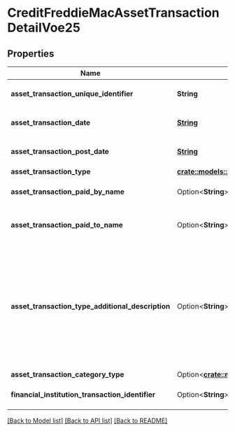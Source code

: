 # CreditFreddieMacAssetTransactionDetailVoe25

## Properties

Name | Type | Description | Notes
------------ | ------------- | ------------- | -------------
**asset_transaction_unique_identifier** | **String** | A vendor created unique Identifier. | 
**asset_transaction_date** | [**String**](string.md) | Asset Transaction Date. | 
**asset_transaction_post_date** | [**String**](string.md) | Asset Transaction Post Date. | 
**asset_transaction_type** | [**crate::models::AssetTransactionType**](AssetTransactionType.md) |  | 
**asset_transaction_paid_by_name** | Option<**String**> | Populate with who did the transaction. | 
**asset_transaction_paid_to_name** | Option<**String**> | Populate with for whom the transaction is done. | 
**asset_transaction_type_additional_description** | Option<**String**> | FI Provided - examples are atm, cash, check, credit, debit, deposit, directDebit, directDeposit, dividend, fee, interest, other, payment, pointOfSale, repeatPayment, serviceCharge, transfer. | 
**asset_transaction_category_type** | Option<[**crate::models::AssetTransactionCategoryType**](AssetTransactionCategoryType.md)> |  | 
**financial_institution_transaction_identifier** | Option<**String**> | FI provided Transaction Identifier. | 

[[Back to Model list]](../README.md#documentation-for-models) [[Back to API list]](../README.md#documentation-for-api-endpoints) [[Back to README]](../README.md)


